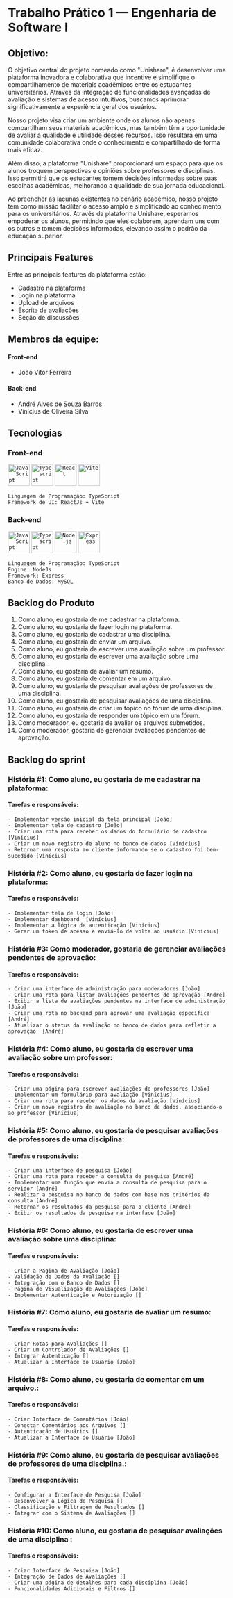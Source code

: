 # Trabalho Prático 1 — Engenharia de Software I

## Objetivo:

O objetivo central do projeto nomeado como "Unishare", é desenvolver uma plataforma inovadora e colaborativa que incentive e simplifique o compartilhamento de materiais acadêmicos entre os estudantes universitários. Através da integração de funcionalidades avançadas de avaliação e sistemas de acesso intuitivos, buscamos aprimorar significativamente a experiência geral dos usuários.

Nosso projeto visa criar um ambiente onde os alunos não apenas compartilham seus materiais acadêmicos, mas também têm a oportunidade de avaliar a qualidade e utilidade desses recursos. Isso resultará em uma comunidade colaborativa onde o conhecimento é compartilhado de forma mais eficaz.

Além disso, a plataforma "Unishare" proporcionará um espaço para que os alunos troquem perspectivas e opiniões sobre professores e disciplinas. Isso permitirá que os estudantes tomem decisões informadas sobre suas escolhas acadêmicas, melhorando a qualidade de sua jornada educacional.

Ao preencher as lacunas existentes no cenário acadêmico, nosso projeto tem como missão facilitar o acesso amplo e simplificado ao conhecimento para os universitários. Através da plataforma Unishare, esperamos empoderar os alunos, permitindo que eles colaborem, aprendam uns com os outros e tomem decisões informadas, elevando assim o padrão da educação superior.

## Principais Features

Entre as principais features da plataforma estão:

- Cadastro na plataforma
- Login na plataforma
- Upload de arquivos
- Escrita de avaliações
- Seção de discussões

## Membros da equipe:

#### Front-end

- João Vitor Ferreira

#### Back-end

- André Alves de Souza Barros
- Vinícius de Oliveira Silva


## Tecnologias

### Front-end

<code><a href="https://developer.mozilla.org/en-US/docs/Web/JavaScript" title="JavaScript"><img src="https://github.com/get-icon/geticon/raw/master/icons/javascript.svg" alt="JavaScript" width="50px" height="50px" ></a></code>
<code><a href="https://www.typescriptlang.org/" title="Typescript"><img src="https://github.com/get-icon/geticon/raw/master/icons/typescript-icon.svg" alt="Typescript" width="50px" height="50px" ></a></code>
<code><a href="https://reactjs.org/" title="React"><img src="https://github.com/get-icon/geticon/raw/master/icons/react.svg" alt="React" width="50px" height="50px" ></a></code>
<code><a href="https://vitejs.dev/" title="React"><img src="https://raw.githubusercontent.com/get-icon/geticon/master/icons/vite.svg" alt="Vite" width="50px" height="50px" ></a></code>

	Linguagem de Programação: TypeScript
	Framework de UI: ReactJs + Vite
	
### Back-end

<code><a href="https://developer.mozilla.org/en-US/docs/Web/JavaScript" title="JavaScript"><img src="https://github.com/get-icon/geticon/raw/master/icons/javascript.svg" alt="JavaScript" width="50px" height="50px" ></a></code>
<code><a href="https://www.typescriptlang.org/" title="Typescript"><img src="https://github.com/get-icon/geticon/raw/master/icons/typescript-icon.svg" alt="Typescript" width="50px" height="50px" ></a></code>
<code><a href="https://nodejs.org/" title="Node.js"><img src="https://github.com/get-icon/geticon/raw/master/icons/nodejs-icon.svg" alt="Node.js" width="50px" height="50px"></a></code>
<code><a href="https://expressjs.com/" title="Express"><img src="https://github.com/get-icon/geticon/raw/master/icons/express.svg" alt="Express" width="50px" height="50px"></a></code>

	Linguagem de Programação: TypeScript
	Engine: NodeJs
	Framework: Express
	Banco de Dados: MySQL

## Backlog do Produto

1. Como aluno, eu gostaria de me cadastrar na plataforma.
2. Como aluno, eu gostaria de fazer login na plataforma.
3. Como aluno, eu gostaria de cadastrar uma disciplina.
4. Como aluno, eu gostaria de enviar um arquivo.
5. Como aluno, eu gostaria de escrever uma avaliação sobre um professor.
6. Como aluno, eu gostaria de escrever uma avaliação sobre uma disciplina.
7. Como aluno, eu gostaria de avaliar um resumo.
8. Como aluno, eu gostaria de comentar em um arquivo.
9. Como aluno, eu gostaria de pesquisar avaliações de professores de uma disciplina.
10. Como aluno, eu gostaria de pesquisar avaliações de uma disciplina.
11. Como aluno, eu gostaria de criar um tópico no fórum de uma disciplina.
12. Como aluno, eu gostaria de responder um tópico em um fórum.
13. Como moderador, eu gostaria de avaliar os arquivos submetidos.
14. Como moderador, gostaria de gerenciar avaliações pendentes de aprovação.

## Backlog do sprint

### História #1: Como aluno, eu gostaria de me cadastrar na plataforma:

#### Tarefas e responsáveis:
	- Implementar versão inicial da tela principal [João]
	- Implementar tela de cadastro [João]
	- Criar uma rota para receber os dados do formulário de cadastro [Vinícius]
	- Criar um novo registro de aluno no banco de dados [Vinícius]
	- Retornar uma resposta ao cliente informando se o cadastro foi bem-sucedido [Vinícius]

### História #2:  Como aluno, eu gostaria de fazer login na plataforma:

#### Tarefas e responsáveis:
	- Implementar tela de login [João]
	- Implementar dashboard  [Vinícius]
	- Implementar a lógica de autenticação [Vinícius]
	- Gerar um token de acesso e enviá-lo de volta ao usuário [Vinícius]

### História #3:  Como moderador, gostaria de gerenciar avaliações pendentes de aprovação:

#### Tarefas e responsáveis:
	- Criar uma interface de administração para moderadores [João]
	- Criar uma rota para listar avaliações pendentes de aprovação [André] 
	- Exibir a lista de avaliações pendentes na interface de administração [João]
	- Criar uma rota no backend para aprovar uma avaliação específica [André] 
	- Atualizar o status da avaliação no banco de dados para refletir a aprovação  [André] 

### História #4:  Como aluno, eu gostaria de escrever uma avaliação sobre um professor:

#### Tarefas e responsáveis:
	- Criar uma página para escrever avaliações de professores [João]
	- Implementar um formulário para avaliação [Vinícius]	
	- Criar uma rota para receber os dados da avaliação [Vinícius]
	- Criar um novo registro de avaliação no banco de dados, associando-o ao professor [Vinícius]

### História #5:  Como aluno, eu gostaria de pesquisar avaliações de professores de uma disciplina:

#### Tarefas e responsáveis:
	- Criar uma interface de pesquisa [João]
	- Criar uma rota para receber a consulta de pesquisa [André]
	- Implementar uma função que envia a consulta de pesquisa para o servidor [André] 
	- Realizar a pesquisa no banco de dados com base nos critérios da consulta [André] 
	- Retornar os resultados da pesquisa para o cliente [André] 
	- Exibir os resultados da pesquisa na interface [João]

### História #6:  Como aluno, eu gostaria de escrever uma avaliação sobre uma disciplina:

#### Tarefas e responsáveis:

	- Criar a Página de Avaliação [João]
	- Validação de Dados da Avaliação []
	- Integração com o Banco de Dados []
	- Página de Visualização de Avaliações [João]
	- Implementar Autenticação e Autorização []

### História #7:  Como aluno, eu gostaria de avaliar um resumo:

#### Tarefas e responsáveis:

	- Criar Rotas para Avaliações []
	- Criar um Controlador de Avaliações []
	- Integrar Autenticação []
	- Atualizar a Interface do Usuário [João]

### História #8:  Como aluno, eu gostaria de comentar em um arquivo.:

#### Tarefas e responsáveis:

	- Criar Interface de Comentários [João]
	- Conectar Comentários aos Arquivos []
	- Autenticação de Usuários []
	- Atualizar a Interface do Usuário [João]

### História #9:  Como aluno, eu gostaria de pesquisar avaliações de professores de uma disciplina.:

#### Tarefas e responsáveis:

	- Configurar a Interface de Pesquisa [João]
	- Desenvolver a Lógica de Pesquisa []
	- Classificação e Filtragem de Resultados []
	- Integrar com o Sistema de Avaliações []

### História #10: Como aluno, eu gostaria de pesquisar avaliações de uma disciplina :

#### Tarefas e responsáveis:

	- Criar Interface de Pesquisa [João]
	- Integração de Dados de Avaliações []
	- Criar uma página de detalhes para cada disciplina [João]
	- Funcionalidades Adicionais e Filtros []
